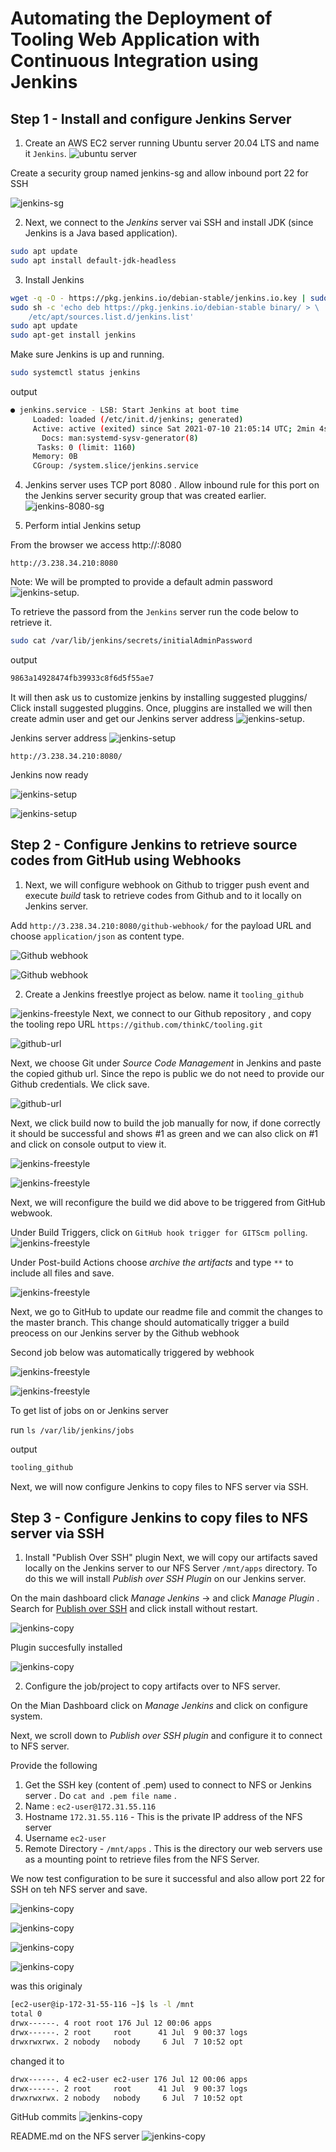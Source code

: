 
<!-- Automating with Continous Integration using Jenkins on Tooling Web Application. -->

# Automating the Deployment of Tooling Web Application with Continuous Integration using Jenkins

## Step 1 - Install and configure Jenkins Server

1. Create an AWS EC2 server running Ubuntu server 20.04 LTS and name it `Jenkins`.
![ubuntu server](https://github.com/thinkC/devops-projects/blob/master/img-web-tooling/img7.PNG?raw=true)

Create a security group named jenkins-sg and allow inbound port 22 for SSH

![jenkins-sg](https://github.com/thinkC/devops-projects/blob/master/img-web-tooling/img1-p9.PNG?raw=true)

2. Next, we connect to the _Jenkins_ server vai SSH and install JDK (since Jenkins is a Java based application).

```bash
sudo apt update
sudo apt install default-jdk-headless
```

3. Install Jenkins

```bash
wget -q -O - https://pkg.jenkins.io/debian-stable/jenkins.io.key | sudo apt-key add -
sudo sh -c 'echo deb https://pkg.jenkins.io/debian-stable binary/ > \
    /etc/apt/sources.list.d/jenkins.list'
sudo apt update
sudo apt-get install jenkins
```

Make sure Jenkins is up and running.

```bash
sudo systemctl status jenkins
```

output

```bash
● jenkins.service - LSB: Start Jenkins at boot time
     Loaded: loaded (/etc/init.d/jenkins; generated)
     Active: active (exited) since Sat 2021-07-10 21:05:14 UTC; 2min 4s ago
       Docs: man:systemd-sysv-generator(8)
      Tasks: 0 (limit: 1160)
     Memory: 0B
     CGroup: /system.slice/jenkins.service
```
4. Jenkins server uses TCP port 8080 . Allow inbound rule for this port on the Jenkins server security group that was created earlier.
![jenkins-8080-sg](https://github.com/thinkC/devops-projects/blob/master/img-web-tooling/img2-p9.PNG?raw=true)

5. Perform intial Jenkins setup

From the browser we access http://<Jenkins-Server-Public-IP-Address-or-Public-DNS-Name>:8080

`http://3.238.34.210:8080`

Note: We will be prompted to provide a default admin password
![jenkins-setup](https://github.com/thinkC/devops-projects/blob/master/img-web-tooling/img3-p9.PNG?raw=true).

To retrieve the passord from the `Jenkins` server run the code below to retrieve it.

```bash
sudo cat /var/lib/jenkins/secrets/initialAdminPassword
```

output

```bash
9863a14928474fb39933c8f6d5f55ae7
```
It will then ask us to customize jenkins by installing suggested pluggins/ Click install suggested pluggins. Once, pluggins are installed we will then create admin user and get our Jenkins server address
![jenkins-setup](https://github.com/thinkC/devops-projects/blob/master/img-web-tooling/img4-p9.PNG?raw=true).

Jenkins server address
![jenkins-setup](https://github.com/thinkC/devops-projects/blob/master/img-web-tooling/img5-p9.PNG?raw=true)

`http://3.238.34.210:8080/`

Jenkins now ready

![jenkins-setup](https://github.com/thinkC/devops-projects/blob/master/img-web-tooling/img6-p9.PNG?raw=true)

![jenkins-setup](https://github.com/thinkC/devops-projects/blob/master/img-web-tooling/img7-p9.PNG?raw=true)

## Step 2 - Configure Jenkins to retrieve source codes from GitHub using Webhooks

1. Next, we will configure webhook on Github to trigger push event and execute _build_ task to retrieve codes from Github and to it locally on Jenkins server.

Add `http://3.238.34.210:8080/github-webhook/` for the payload URL and choose `application/json` as content type.

![Github webhook](./img-web-tooling/img8-p9.png)

![Github webhook](./img-web-tooling/img9-p9.png)

2. Create a Jenkins freestlye project as below. name it `tooling_github`

![jenkins-freestyle](./img-web-tooling/img10-p9.png)
Next, we connect to our Github repository , and copy the tooling repo URL `https://github.com/thinkC/tooling.git`

![github-url](./img-web-tooling/img11-p9.png)

Next, we choose Git under _Source Code Management_ in Jenkins and paste the copied github url. Since the repo is public we do not need to provide our Github credentials. We click save.

![github-url](./img-web-tooling/img12-p9.png)

Next, we click build now to build the job manually for now, if done correctly it should be successful and shows #1 as green and we can also click on #1 and click on console output to view it. 

![jenkins-freestyle](./img-web-tooling/img13-p9.png)

![jenkins-freestyle](./img-web-tooling/img14-p9.png)

Next, we will reconfigure the build we did above to be triggered from GitHub webwook.

Under Build Triggers, click on `GitHub hook trigger for GITScm polling`.
![jenkins-freestyle](./img-web-tooling/img15-p9.png)

Under Post-build Actions choose _archive the artifacts_ and type `**` to include all files and save.

![jenkins-freestyle](./img-web-tooling/img16-p9.png)

Next, we go to GitHub to update our readme file and commit the changes to the master branch. This change should automatically trigger a build preocess on our Jenkins server by the Github webhook 

Second job below was automatically triggered by webhook

![jenkins-freestyle](./img-web-tooling/img17-p9.png)

![jenkins-freestyle](./img-web-tooling/img18-p9.png)

To get list of jobs on or Jenkins server

run `ls /var/lib/jenkins/jobs`

output

```bash
tooling_github
```

Next, we will now configure Jenkins to copy files to NFS server via SSH.

## Step 3 - Configure Jenkins to copy files to NFS server via SSH

1. Install "Publish Over SSH" plugin
Next, we will copy our artifacts saved locally on the Jenkins server to our NFS Server `/mnt/apps` directory. To do this we will install _Publish over SSH Plugin_ on our Jenkins server.

On the main dashboard click _Manage Jenkins_ -> and click _Manage Plugin_ . Search for [Publish over SSH](https://plugins.jenkins.io/publish-over-ssh/) and click install without restart.

![jenkins-copy](./img-web-tooling/img19-p9.png)

Plugin succesfully installed

![jenkins-copy](./img-web-tooling/img20-p9.png)

2. Configure the job/project to copy artifacts over to NFS server.

On the Mian Dashboard click on _Manage Jenkins_ and click on configure system.

Next, we scroll down to _Publish over SSH plugin_ and configure it to connect to NFS server.

Provide the following
1. Get the SSH key (content of .pem) used to connect to NFS or Jenkins server . Do `cat and .pem file name` .
2. Name : `ec2-user@172.31.55.116`
3. Hostname `172.31.55.116` - This is the private IP address of the NFS server
4. Username `ec2-user`
5. Remote Directory - `/mnt/apps` . This is the directory our web servers use as a mounting point to retrieve files from the NFS Server.

We now test configuration to be sure it successful and also allow port 22 for SSH on teh NFS server and save.

![jenkins-copy](./img-web-tooling/img21-p9.png)



![jenkins-copy](./img-web-tooling/img22-p9.png)

![jenkins-copy](./img-web-tooling/img23-p9.png)

![jenkins-copy](./img-web-tooling/img24-p9.png)

was this originaly
```bash
[ec2-user@ip-172-31-55-116 ~]$ ls -l /mnt
total 0
drwx------. 4 root root 176 Jul 12 00:06 apps
drwx------. 2 root     root      41 Jul  9 00:37 logs
drwxrwxrwx. 2 nobody   nobody     6 Jul  7 10:52 opt
```

changed it to 
```bash
drwx------. 4 ec2-user ec2-user 176 Jul 12 00:06 apps
drwx------. 2 root     root      41 Jul  9 00:37 logs
drwxrwxrwx. 2 nobody   nobody     6 Jul  7 10:52 opt
```

GitHub commits
![jenkins-copy](./img-web-tooling/img25-p9.png)

README.md on the NFS server
![jenkins-copy](./img-web-tooling/img26-p9.png)